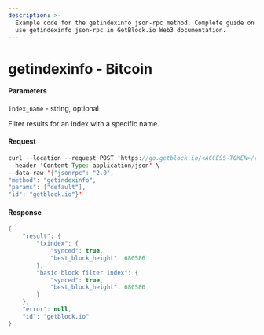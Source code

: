 ```yaml
---
description: >-
  Example code for the getindexinfo json-rpc method. Сomplete guide on how to
  use getindexinfo json-rpc in GetBlock.io Web3 documentation.
---
```


# getindexinfo - Bitcoin

#### Parameters

`index_name` - string, optional

Filter results for an index with a specific name.

#### Request

```java
curl --location --request POST 'https://go.getblock.io/<ACCESS-TOKEN>/v1/mainnet/' \
--header 'Content-Type: application/json' \
--data-raw '{"jsonrpc": "2.0",
"method": "getindexinfo",
"params": ["default"],
"id": "getblock.io"}'
```

#### Response

```java
{
    "result": {
        "txindex": {
            "synced": true,
            "best_block_height": 680586
        },
        "basic block filter index": {
            "synced": true,
            "best_block_height": 680586
        }
    },
    "error": null,
    "id": "getblock.io"
}
```

